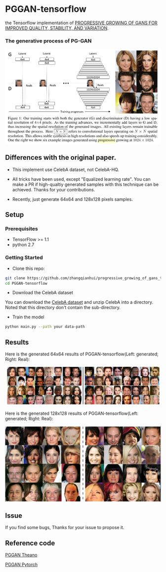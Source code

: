 # PGGAN-tensorflow
the Tensorflow implementation of [PROGRESSIVE GROWING OF GANS FOR IMPROVED QUALITY, STABILITY, AND VARIATION](https://arxiv.org/abs/1710.10196).

### The generative process of PG-GAN

<p align="center">
  <img src="/images/figure.png">
</p>

## Differences with the original paper.

- This implement use CelebA dataset, not CelebA-HQ.

- All tricks have been used, except "Equalized learning rate". You can make a PR if high-qualtiy generated samples with this technique can be achieved. Thanks for your contributions.

- Recently, just generate 64x64 and 128x128 pixels samples.

## Setup

### Prerequisites

- TensorFlow >= 1.1
- python 2.7

### Getting Started
- Clone this repo:
```bash
git clone https://github.com/zhangqianhui/progressive_growing_of_gans_tensorflow.git
cd PGGAN-tensorflow
```
- Download the CelebA dataset

You can download the [CelebA dataset](https://www.dropbox.com/sh/8oqt9vytwxb3s4r/AAB06FXaQRUNtjW9ntaoPGvCa?dl=0) 
and unzip CelebA into a directory. Noted that this directory don't contain the sub-directory.

- Train the model
```bash
python main.py --path your data-path
```

## Results
Here is the generated 64x64 results of PGGAN-tensorflow(Left: generated; Right: Real):

<p align="center">
  <img src="/images/sample.png">
</p>

Here is the generated 128x128 results of PGGAN-tensorflow(Left: generated; Right: Real):
<p align="center">
  <img src="/images/sample_128.png">
</p>

## Issue
 If you find some bugs, Thanks for your issue to propose it.
    
## Reference code

[PGGAN Theano](https://github.com/tkarras/progressive_growing_of_gans)

[PGGAN Pytorch](https://github.com/github-pengge/PyTorch-progressive_growing_of_gans)
